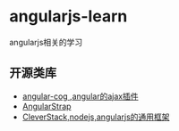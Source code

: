 angularjs-learn
===============

angularjs相关的学习

开源类库
-

* [angular-cog ,angular的ajax插件](https://github.com/chinmaymk/angular-cog)
* [AngularStrap](http://mgcrea.github.io/angular-strap/?utm_source=javascriptweekly&utm_medium=email)
* [CleverStack,nodejs,angularjs的通用框架](http://cleverstack.io/getting-started/)
